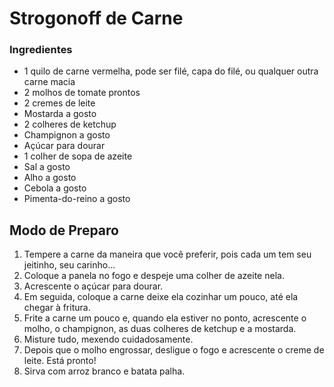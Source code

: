 # Strogonoff de Carne

### Ingredientes

- 1 quilo de carne vermelha, pode ser filé, capa do filé, ou qualquer outra carne macia
- 2 molhos de tomate prontos
- 2 cremes de leite
- Mostarda a gosto
- 2 colheres de ketchup
- Champignon a gosto
- Açúcar para dourar
- 1 colher de sopa de azeite
- Sal a gosto
- Alho a gosto
- Cebola a gosto
- Pimenta-do-reino a gosto



## Modo de Preparo





1. Tempere a carne da maneira que você preferir, pois cada um tem seu jeitinho, seu carinho...
2. Coloque a panela no fogo e despeje uma colher de azeite nela.
3. Acrescente o açúcar para dourar.
4. Em seguida, coloque a carne deixe ela cozinhar um pouco, até ela chegar à fritura.
5. Frite a carne um pouco e, quando ela estiver no ponto, acrescente o molho, o champignon, as duas colheres de ketchup e a mostarda.
6. Misture tudo, mexendo cuidadosamente.
7. Depois que o molho engrossar, desligue o fogo e acrescente o creme de leite. Está pronto!
8. Sirva com arroz branco e batata palha.